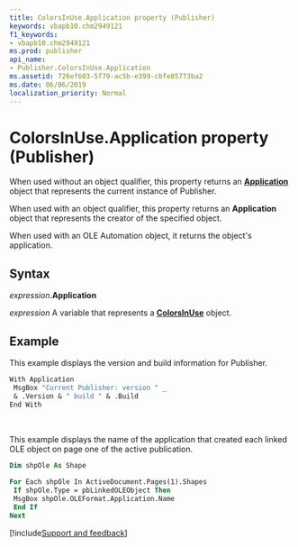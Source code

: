 ```yaml
---
title: ColorsInUse.Application property (Publisher)
keywords: vbapb10.chm2949121
f1_keywords:
- vbapb10.chm2949121
ms.prod: publisher
api_name:
- Publisher.ColorsInUse.Application
ms.assetid: 726ef603-5f79-ac5b-e399-cbfe85773ba2
ms.date: 06/06/2019
localization_priority: Normal
---
```



# ColorsInUse.Application property (Publisher)

When used without an object qualifier, this property returns an **[Application](Publisher.Application.md)** object that represents the current instance of Publisher. 

When used with an object qualifier, this property returns an **Application** object that represents the creator of the specified object. 

When used with an OLE Automation object, it returns the object's application.


## Syntax

_expression_.**Application**

_expression_ A variable that represents a **[ColorsInUse](Publisher.ColorsInUse.md)** object.


## Example

This example displays the version and build information for Publisher.

```vb
With Application 
 MsgBox "Current Publisher: version " _ 
 & .Version & " build " & .Build 
End With
```

<br/>

This example displays the name of the application that created each linked OLE object on page one of the active publication.

```vb
Dim shpOle As Shape 
 
For Each shpOle In ActiveDocument.Pages(1).Shapes 
 If shpOle.Type = pbLinkedOLEObject Then 
 MsgBox shpOle.OLEFormat.Application.Name 
 End If 
Next
```

[!include[Support and feedback](~/includes/feedback-boilerplate.md)]